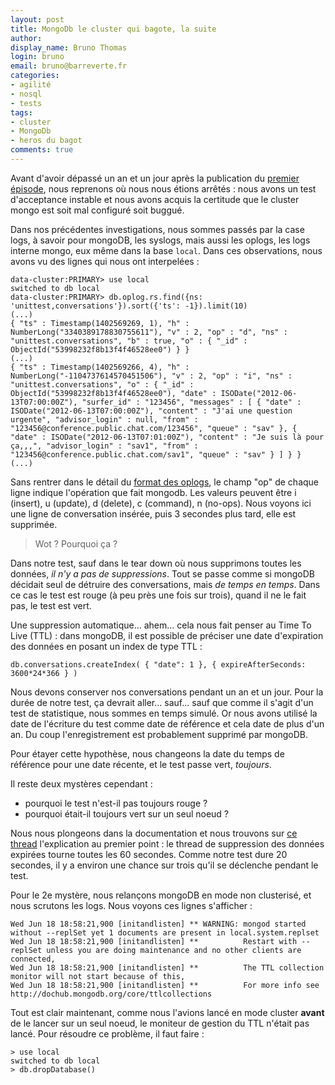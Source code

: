 ```yaml
---
layout: post
title: MongoDb le cluster qui bagote, la suite
author:
display_name: Bruno Thomas
login: bruno
email: bruno@barreverte.fr
categories:
- agilité
- nosql
- tests
tags:
- cluster
- MongoDb
- heros du bagot
comments: true
---
```


Avant d'avoir dépassé un an et un jour après la publication du [premier épisode](http://www.barreverte.fr/mongodb-le-cluster-qui-bagote/), nous reprenons où nous nous étions arrêtés : nous avons un test d'acceptance instable et nous avons acquis la certitude que le cluster mongo est soit mal configuré soit buggué.

Dans nos précédentes investigations, nous sommes passés par la case logs, à savoir pour mongoDB, les syslogs, mais aussi les oplogs, les logs interne mongo, eux même dans la base `local`. Dans ces observations, nous avons vu des lignes qui nous ont interpelées :

```
data-cluster:PRIMARY> use local
switched to db local
data-cluster:PRIMARY> db.oplog.rs.find({ns: 'unittest,conversations'}).sort({'ts': -1}).limit(10)
(...)
{ "ts" : Timestamp(1402569269, 1), "h" : NumberLong("3340389178830755611"), "v" : 2, "op" : "d", "ns" : "unittest.conversations", "b" : true, "o" : { "_id" : ObjectId("53998232f8b13f4f46528ee0") } }
(...)
{ "ts" : Timestamp(1402569266, 4), "h" : NumberLong("-1104737614570451506"), "v" : 2, "op" : "i", "ns" : "unittest.conversations", "o" : { "_id" : ObjectId("53998232f8b13f4f46528ee0"), "date" : ISODate("2012-06-13T07:00:00Z"), "surfer_id" : "123456", "messages" : [ { "date" : ISODate("2012-06-13T07:00:00Z"), "content" : "J'ai une question urgente", "advisor_login" : null, "from" : "123456@conference.public.chat.com/123456", "queue" : "sav" }, { "date" : ISODate("2012-06-13T07:01:00Z"), "content" : "Je suis là pour ça,,,", "advisor_login" : "sav1", "from" : "123456@conference.public.chat.com/sav1", "queue" : "sav" } ] } }
(...)
```

Sans rentrer dans le détail du [format des oplogs](https://www.compose.io/articles/the-mongodb-oplog-and-node-js/), le champ "op" de chaque ligne indique l'opération que fait mongodb. Les valeurs peuvent être i (insert), u (update), d (delete), c (command), n (no-ops). Nous voyons ici une ligne de conversation insérée, puis 3 secondes plus tard, elle est supprimée.

> Wot ? Pourquoi ça ?

Dans notre test, sauf dans le tear down où nous supprimons toutes les données, *il n'y a pas de suppressions*. Tout se passe comme si mongoDB décidait seul de détruire des conversations, mais *de temps en temps*. Dans ce cas le test est rouge (à peu près une fois sur trois), quand il ne le fait pas, le test est vert.

Une suppression automatique... ahem... cela nous fait penser au Time To Live (TTL) : dans mongoDB, il est possible de préciser une date d'expiration des données en posant un index de type TTL :

```
db.conversations.createIndex( { "date": 1 }, { expireAfterSeconds: 3600*24*366 } )
```
Nous devons conserver nos conversations pendant un an et un jour. Pour la durée de notre test, ça devrait aller... sauf... sauf que comme il s'agit d'un test de statistique, nous sommes en temps simulé. Or nous avons utilisé la date de l'écriture du test comme date de référence et cela date de plus d'un an. Du coup l'enregistrement est probablement supprimé par mongoDB.

Pour étayer cette hypothèse, nous changeons la date du temps de référence pour une date récente, et le test passe vert, *toujours*.

Il reste deux mystères cependant :

* pourquoi le test n'est-il pas toujours rouge ?
* pourquoi était-il toujours vert sur un seul noeud ?

Nous nous plongeons dans la documentation et nous trouvons sur [ce thread](https://groups.google.com/forum/#!topic/mongodb-user/mlIZjH3F2Bc) l'explication au premier point : le thread de suppression des données expirées tourne toutes les 60 secondes. Comme notre test dure 20 secondes, il y a environ une chance sur trois qu'il se déclenche pendant le test.

Pour le 2e mystère, nous relançons mongoDB en mode non clusterisé, et nous scrutons les logs. Nous voyons ces lignes s'afficher :

```
Wed Jun 18 18:58:21,900 [initandlisten] ** WARNING: mongod started without --replSet yet 1 documents are present in local.system.replset
Wed Jun 18 18:58:21,900 [initandlisten] **          Restart with --replSet unless you are doing maintenance and no other clients are connected,
Wed Jun 18 18:58:21,900 [initandlisten] **          The TTL collection monitor will not start because of this,
Wed Jun 18 18:58:21,900 [initandlisten] **          For more info see http://dochub.mongodb.org/core/ttlcollections
```

Tout est clair maintenant, comme nous l'avions lancé en mode cluster **avant** de le lancer sur un seul noeud, le moniteur de gestion du TTL n'était pas lancé. Pour résoudre ce problème, il faut faire :

```
> use local
switched to db local
> db.dropDatabase()
```
